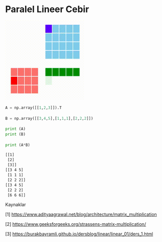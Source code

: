 # Paralel Lineer Cebir

![](carpim1.gif)

```python
A = np.array([[1,2,3]]).T

B = np.array([[3,4,5],[1,1,1],[2,2,2]])

print (A)
print (B)

print (A*B)
```

```text
[[1]
 [2]
 [3]]
[[3 4 5]
 [1 1 1]
 [2 2 2]]
[[3 4 5]
 [2 2 2]
 [6 6 6]]
```









Kaynaklar

[1] https://www.adityaagrawal.net/blog/architecture/matrix_multiplication

[2] https://www.geeksforgeeks.org/strassens-matrix-multiplication/

[3] https://burakbayramli.github.io/dersblog/linear/linear_01/ders_1.html